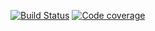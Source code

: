 [![Build Status](https://travis-ci.com/PabRod/pendulum.svg?branch=master)](https://travis-ci.com/PabRod/pendulum)
[![Code coverage](https://codecov.io/gh/PabRod/pendulum/graph/badge.svg)](https://codecov.io/gh/PabRod/pendulum)
